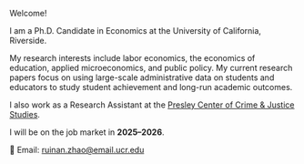 

  
Welcome!

I am a Ph.D. Candidate in Economics at the University of California, Riverside.  


My research interests include labor economics, the economics of education, applied microeconomics, and public policy. My current research papers focus on using large-scale administrative data on students and educators to study student achievement and long-run academic outcomes.  

I also work as a Research Assistant at the [Presley Center of Crime & Justice Studies](https://presleycenter.ucr.edu/).  

I will be on the job market in **2025–2026**.

📧 Email: [ruinan.zhao@email.ucr.edu](mailto:ruinan.zhao@email.ucr.edu)
